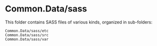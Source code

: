# Common.Data/sass

This folder contains SASS files of various kinds, organized in sub-folders:

    Common.Data/sass/etc
    Common.Data/sass/src
    Common.Data/sass/var

